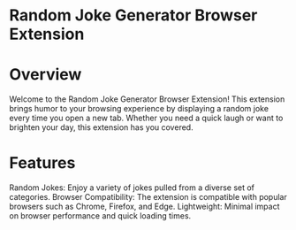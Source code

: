 # Random Joke Generator Browser Extension

# Overview
Welcome to the Random Joke Generator Browser Extension! This extension brings humor to your browsing experience by displaying a random joke every time you open a new tab. Whether you need a quick laugh or want to brighten your day, this extension has you covered.

# Features
Random Jokes: Enjoy a variety of jokes pulled from a diverse set of categories.
Browser Compatibility: The extension is compatible with popular browsers such as Chrome, Firefox, and Edge.
Lightweight: Minimal impact on browser performance and quick loading times.
